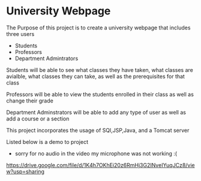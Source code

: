 # University Webpage

The Purpose of this project is to create a university webpage that includes three users
- Students
- Professors
- Department Admintrators

Students will be able to see what classes they have taken, what classes are avialble, what classes they can take, as well as the prerequisites for that class

Professors will be able to view the students enrolled in their class as well as change their grade

Department Adminstrators will be able to add any type of user as well as add a course or a section

This project incorporates the usage of SQl,JSP,Java, and a Tomcat server

Listed below is a demo to project
- sorry for no audio in the video my microphone was not working :(

https://drive.google.com/file/d/1K4h7OKhEi20z6RmHj3G2INveIYuqJCz8/view?usp=sharing
